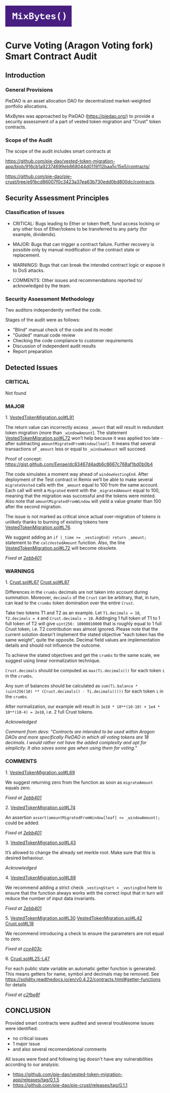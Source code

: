 ![](MixBytes.png)

# Curve Voting (Aragon Voting fork) Smart Contract Audit

## Introduction

### General Provisions
PieDAO is an asset allocation DAO for decentralized market-weighted portfolio allocations.

MixBytes was approached by PieDAO (https://piedao.org/) to provide a security assessment of a part of vested token migration and "Crust" token contracts.


### Scope of the Audit

The scope of the audit includes smart contracts at 

https://github.com/pie-dao/vested-token-migration-app/blob/916cb1a92374699eb868044d0119112baa5c15e5/contracts/

https://github.com/pie-dao/pie-crust/tree/e91bcd86007f0c3423a37ea63b730edd0bd800dc/contracts.


## Security Assessment Principles

### Classification of Issues

* CRITICAL: Bugs leading to Ether or token theft, fund access locking or any other loss of Ether/tokens to be transferred to any party (for example, dividends). 

* MAJOR: Bugs that can trigger a contract failure. Further recovery is possible only by manual modification of the contract state or replacement. 

* WARNINGS: Bugs that can break the intended contract logic or expose it to DoS attacks. 

* COMMENTS: Other issues and recommendations reported to/ acknowledged by the team.


### Security Assessment Methodology

Two auditors independently verified the code.

Stages of the audit were as follows:

* "Blind" manual check of the code and its model 
* "Guided" manual code review
* Checking the code compliance to customer requirements 
* Discussion of independent audit results
* Report preparation


## Detected Issues

### CRITICAL

Not found


### MAJOR

1\. [VestedTokenMigration.sol#L91](https://github.com/pie-dao/vested-token-migration-app/blob/916cb1a92374699eb868044d0119112baa5c15e5/contracts/VestedTokenMigration.sol#L91)

The return value can incorrectly excess `_amount` that will result in redundant token migration (more than `_windowAmount`). The statement [VestedTokenMigration.sol#L72](https://github.com/pie-dao/vested-token-migration-app/blob/916cb1a92374699eb868044d0119112baa5c15e5/contracts/VestedTokenMigration.sol#L72) won’t help because it was applied too late - after subtracting `amountMigratedFromWindow[leaf]`. It means that several transactions of `_amount` less or equal to `_windowAmount` will succeed.

Proof of concept: https://gist.github.com/Eenae/dc83467d4adb6c8667c768af1bd0b0b4

The code simulates a moment  way ahead of  `windowVestingEnd`. After deployment of the Test contract in Remix we’ll be able to make several `migrateVested` calls with the `_amount` equal to 100 from the same account. Each call will emit a `Migrated` event with the `_migratedAmount` equal to 100, meaning that the migration was successful and the tokens were minted.
Also note that `amountMigratedFromWindow` will yield a value greater than 100 after the second migration.

The issue is not marked as critical since actual over-migration of tokens is unlikely thanks to  burning of existing tokens here [VestedTokenMigration.sol#L76](https://github.com/pie-dao/vested-token-migration-app/blob/916cb1a92374699eb868044d0119112baa5c15e5/contracts/VestedTokenMigration.sol#L76).

We suggest adding an `if (_time >= _vestingEnd) return _amount;` statement to the `calcVestedAmount` function. Also, the line [VestedTokenMigration.sol#L72](https://github.com/pie-dao/vested-token-migration-app/blob/916cb1a92374699eb868044d0119112baa5c15e5/contracts/VestedTokenMigration.sol#L72) will become obsolete.

*Fixed at [2ebb401](https://github.com/pie-dao/vested-token-migration-app/commit/2ebb4013ba4579dd79ac94d10912151135d916a8)*



### WARNINGS

1\. [Crust.sol#L67](https://github.com/pie-dao/pie-crust/blob/e91bcd86007f0c3423a37ea63b730edd0bd800dc/contracts/Crust.sol#L67) 
[Crust.sol#L87](https://github.com/pie-dao/pie-crust/blob/e91bcd86007f0c3423a37ea63b730edd0bd800dc/contracts/Crust.sol#L87) 

Differences in the `crumbs` decimals are not taken into account during summation. Moreover, `decimals` of the `Crust` can be arbitrary, that, in turn, can lead to the `crumbs` token domination over the entire `Crust`.

Take two tokens T1 and T2 as an example. Let `T1.decimals = 10`, `T2.decimals = 4` and `Crust.decimals = 10`. Addinging 1 full token of T1 to 1 full token of T2 will give `uint256: 10000010000` that is roughly equal to 1 full Crust token, i.e. T2 contribution was almost ignored. Please note that the current solution doesn't implement the stated objective "each token has the same weight", quite the opposite. Decimal field values are implementation details and should not influence the outcome.

To achieve the stated objectives and get the `crumbs` to the same scale, we suggest using linear normalization technique.

`Crust.decimals` should be computed as `max(Ti.decimals())` for each token `i` in the `crumbs`.

Any sum of balances should be calculated as `sum(Ti.balance * (uint256(10) ** (Crust.decimals() - Ti.decimals())))` for each token `i` in the `crumbs`.

After normalization, our example will result in `1e10 * 10**(10-10) + 1e4 * 10**(10-4) = 2e10`, i.e. 2 full Crust tokens.

*Acknowledged*

*Comment from devs:  "Contracts are intended to be used within Aragon DAOs and more specifically PieDAO in which all voting tokens are 18 decimals. I would rather not have the added complexity and opt for simplicity. It also saves some gas when using them for voting."*

### COMMENTS

1\. [VestedTokenMigration.sol#L69](https://github.com/pie-dao/vested-token-migration-app/blob/916cb1a92374699eb868044d0119112baa5c15e5/contracts/VestedTokenMigration.sol#L69)

We suggest returning zero from the function as soon as `migrateAmount` equals zero.

*Fixed at [2ebb401](https://github.com/pie-dao/vested-token-migration-app/commit/2ebb4013ba4579dd79ac94d10912151135d916a8)*

2\. [VestedTokenMigration.sol#L74](https://github.com/pie-dao/vested-token-migration-app/blob/916cb1a92374699eb868044d0119112baa5c15e5/contracts/VestedTokenMigration.sol#L74)

An assertion `assert(amountMigratedFromWindow[leaf] <= _windowAmount);` could be added.

*Fixed at [2ebb401](https://github.com/pie-dao/vested-token-migration-app/commit/2ebb4013ba4579dd79ac94d10912151135d916a8)*

3\. [VestedTokenMigration.sol#L43](https://github.com/pie-dao/vested-token-migration-app/blob/916cb1a92374699eb868044d0119112baa5c15e5/contracts/VestedTokenMigration.sol#L43)

It’s allowed to change the already set merkle root. Make sure that this is desired behaviour.

*Acknowledged*

4\. [VestedTokenMigration.sol#L88](https://github.com/pie-dao/vested-token-migration-app/blob/916cb1a92374699eb868044d0119112baa5c15e5/contracts/VestedTokenMigration.sol#L88)

We recommend adding a strict check `_vestingStart < _vestingEnd` here to ensure that the function always works with the correct input that in turn will reduce the number of input data invariants.

*Fixed at [2ebb401](https://github.com/pie-dao/vested-token-migration-app/commit/2ebb4013ba4579dd79ac94d10912151135d916a8)*

5\. [VestedTokenMigration.sol#L30](https://github.com/pie-dao/vested-token-migration-app/blob/916cb1a92374699eb868044d0119112baa5c15e5/contracts/VestedTokenMigration.sol#L30)
[VestedTokenMigration.sol#L42](https://github.com/pie-dao/vested-token-migration-app/blob/916cb1a92374699eb868044d0119112baa5c15e5/contracts/VestedTokenMigration.sol#L42)
[Crust.sol#L18](https://github.com/pie-dao/pie-crust/blob/e91bcd86007f0c3423a37ea63b730edd0bd800dc/contracts/Crust.sol#L18) 

We recommend introducing a check to ensure the parameters are not equal to zero.

*Fixed at [cce403c](https://github.com/pie-dao/vested-token-migration-app/commit/cce403c8e9f7792c6ad8754b23b2346a784836b9)*


6\. [Crust.sol#L25-L47](https://github.com/pie-dao/pie-crust/blob/e91bcd86007f0c3423a37ea63b730edd0bd800dc/contracts/Crust.sol#L25-L47)

For each public state variable an automatic getter function is generated. This means getters for name, symbol and decimals may be removed. See https://solidity.readthedocs.io/en/v0.4.22/contracts.html#getter-functions for details

*Fixed at [c2fbe8f](https://github.com/pie-dao/pie-crust/commit/c2fbe8fefb8dbb0eedd552ec770851dcf78ea243)*


## CONCLUSION

Provided smart contracts were audited and several troublesome issues were identified:
 - no critical issues
 - 1 major issue
 - and also several recomendational comments

All issues were fixed and following tag doesn't have any vulnerabilities according to our analysis:
 - https://github.com/pie-dao/vested-token-migration-app/releases/tag/0.1.5
 - https://github.com/pie-dao/pie-crust/releases/tag/0.1.1